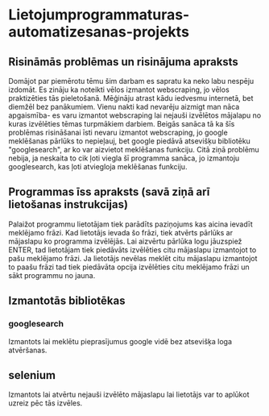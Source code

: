 # Lietojumprogrammaturas-automatizesanas-projekts
## Risināmās problēmas un risinājuma apraksts
Domājot par piemērotu tēmu šim darbam es sapratu ka neko labu nespēju izdomāt. Es zināju ka noteikti vēlos izmantot webscraping, jo vēlos praktizēties tās pieletošanā. Mēģināju atrast kādu iedvesmu internetā, bet diemžēl bez panākumiem. Vienu nakti kad nevarēju aizmigt man nāca apgaismība- es varu izmantot webscraping lai nejauši izvēlētos mājalapu no kuras izvēlēties tēmas turpmākiem darbiem. Beigās sanāca tā ka šīs problēmas risināšanai īsti nevaru izmantot webscraping, jo google meklēšanas pārlūks to nepieļauj, bet google piedāvā atsevišķu bibliotēku "googlesearch", ar ko var aizvietot meklēšanas funkciju. Citā ziņā problēmu nebija, ja neskaita to cik ļoti viegla šī programma sanāca, jo izmantoju googlesearch, kas ļoti atviegloja meklēšanas funkciju.
## Programmas īss apraksts (savā ziņā arī lietošanas instrukcijas)
Palaižot programmu lietotājam tiek parādīts paziņojums kas aicina ievadīt meklējamo frāzi. Kad lietotājs ievada šo frāzi, tiek atvērts pārlūks ar mājaslapu ko programma izvēlējās. Lai aizvērtu pārlūka logu jāuzspiež ENTER, tad lietotājam tiek piedāvāts izvēlēties citu mājaslapu izmantojot to pašu meklējamo frāzi. Ja lietotājs nevēlas meklēt citu mājaslapu izmantojot to paašu frāzi tad tiek piedāvāta opcija izvēlēties citu meklējamo frāzi un sākt programmu no jauna.
## Izmantotās bibliotēkas
### googlesearch
Izmantots lai meklētu pieprasījumus google vidē bez atsevišķa loga atvēršanas.
## selenium
Izmantots lai atvērtu nejauši izvēlēto mājaslapu lai lietotājs var to aplūkot uzreiz pēc tās izvēles.
